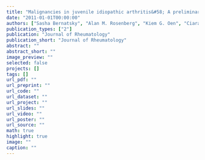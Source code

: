 ```yaml
---
title: "Malignancies in juvenile idiopathic arthritis&#58; A preliminary report"
date: "2011-01-01T00:00:00"
authors: ["Sasha Bernatsky", "Alan M. Rosenberg", "Kiem G. Oen", "Ciaran M. Duffy", "Rosalind Ramsey-Goldman", "Jeremy Labrecque", "Yvan {St. Pierre}", "Ann E. Clarke"]
publication_types: ["2"]
publication: "Journal of Rheumatology"
publication_short: "Journal of Rheumatology"
abstract: ""
abstract_short: ""
image_preview: ""
selected: false
projects: []
tags: []
url_pdf: ""
url_preprint: ""
url_code: ""
url_dataset: ""
url_project: ""
url_slides: ""
url_video: ""
url_poster: ""
url_source: ""
math: true
highlight: true
image: ""
caption: ""
---
```

